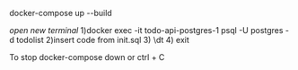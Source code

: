 docker-compose up --build

*open new terminal*
1)docker exec -it todo-api-postgres-1  psql -U postgres -d todolist
2)insert code from init.sql
3) \dt
4) exit

To stop
docker-compose down
or
ctrl + C





